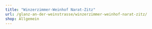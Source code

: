 ```yaml
---
title: "Winzerzimmer-Weinhof Narat-Zitz"
url: /glanz-an-der-weinstrasse/winzerzimmer-weinhof-narat-zitz/
shop: Allgemein
---
```

